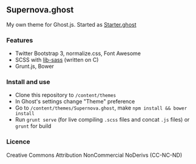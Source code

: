 ##  Supernova.ghost
My own theme for Ghost.js.
Started as [Starter.ghost][3]


### Features

 - Twitter Bootstrap 3, normalize.css, Font Awesome
 - SCSS with [lib-sass][2] (written on C)
 - Grunt.js, Bower
 
### Install and use
 - Clone this repository to `/content/themes`
 - In Ghost's settings change "Theme" preference
 - Go to ``/content/themes/Supernova.ghost``, make ``npm install && bower install``
 - Run ``grunt serve`` (for live compiling ``.scss`` files and concat ``.js`` files) or ``grunt`` for build
 
### Licence
Creative Commons Attribution NonCommercial NoDerivs (CC-NC-ND)

  [2]: http://libsass.org/
  [3]: https://github.com/theaqua/Starter.ghost